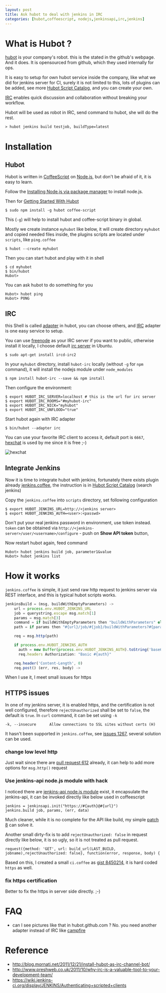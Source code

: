 ```yaml
---
layout: post
title: Ask hubot to deal with jenkins in IRC
categories: [hubot,coffeescript, nodejs,jenkinsapi,irc,jenkins]
---
```


# What is Hubot ? #
[hubot][Hubot] is your company's robot. this is the stated in the github's webpage. And it does. It is opensourced from github, which they used internally for ops.

It is easy to setup for own hubot service inside the company, like what we did for jenkins server for CI, surely it is not limited to this, lots of plugins can be added, see more [Hubot Script Catalog][hubot_catalog], and you can create your own.

[IRC](http://en.wikipedia.org/wiki/Internet_Relay_Chat) enables quick discussion and collaboration without breaking your workflow.

Hubot will be used as robot in IRC, send command to hubot, she will do the rest.

	> hubot jenkins build testjob, buildType=latest 

# Installation #

## Hubot ##
Hubot is written in [CoffeeScript](http://coffeescript.org/) on [Node.js](http://nodejs.org/), but don't be afraid of it, it is easy to learn.

Follow the [Installing Node.js via package manager](https://github.com/joyent/node/wiki/Installing-Node.js-via-package-manager) to install node.js.

Then for [Getting Started With Hubot](https://github.com/github/hubot/blob/master/docs/README.md)

	$ sudo npm install -g hubot coffee-script

This (`-g`) will help to install hubot and coffee-script binary in global.

Mostly we create instance `myhubot` like below, it will create directory `myhubot` and copied needed files inside, the plugins scripts are located under `scripts`, like `ping.coffee`

	$ hubot --create myhubot

Then you can start hubot and play with it in shell

    $ cd myhubot
	$ bin/hubot 
	Hubot> 

You can ask hubot to do something for you 

    Hubot> hubot ping
	Hubot> PONG

## IRC ##

this Shell is called [adapter](https://github.com/github/hubot/blob/master/docs/adapters.md) in hubot, you can choose others, and [IRC](https://github.com/nandub/hubot-irc) adapter is one easy service to setup.

You can use [freenode](http://freenode.net/) as your IRC server if you want to public, otherwise install it locally, I choose default [irc server](https://help.ubuntu.com/12.04/serverguide/irc-server.html) in Ubuntu.

	$ sudo apt-get install ircd-irc2

In your `myhubot` directory, install `hubot-irc` locally (without `-g` for `npm` command), it will install the nodejs module under `node_modules`

	$ npm install hubot-irc --save && npm install

Then configure the environment:

	$ export HUBOT_IRC_SERVER=localhost # this is the url for irc server
	$ export HUBOT_IRC_ROOMS="#myhubot-irc" 
	$ export HUBOT_IRC_NICK="myhubot" 
	$ export HUBOT_IRC_UNFLOOD="true" 

Start hubot again with IRC adapter 

	$ bin/hubot --adapter irc

You can use your favorite IRC client to access it, default port is `6667`, [hexchat](http://hexchat.github.io/) is used by me since it is free ;-)

![hexchat](http://hexchat.github.io/img/screenshot-windows.png)

## Integrate Jenkins ##

Now it is time to integrate hubot with jenkins, fortunately there exists plugin already [jenkins.coffee](https://github.com/github/hubot-scripts/blob/master/src/scripts/jenkins.coffee), the instruction is in [Hubot Script Catalog][hubot_catalog] (search jenkins)

Copy the `jenkins.coffee` into `scripts` directory, set following configuration

	$ export HUBOT_JENKINS_URL=http://<jenkins server>
	$ export HUBOT_JENKINS_AUTH=<user>:<passwd> 

Don't put your real jenkins password in environment, use token instead. `token` can be obtained via `http://<jenkins-server>/user/<username>/configure` - push on **Show API token** button, 

Now restart hubot again, feed command

	Hubot> hubot jenkins build job, parameter1&value
    Hubot> hubot jenkins list

# How it works #

`jenkins.coffee` is simple, it just send raw http request to jenkins server via REST interface, and this is typical hubot scripts works. 

```javascript
jenkinsBuild = (msg, buildWithEmptyParameters) ->
    url = process.env.HUBOT_JENKINS_URL
    job = querystring.escape msg.match[1]
    params = msg.match[3]
    command = if buildWithEmptyParameters then "buildWithParameters" else "build"
    path = if params then "#{url}/job/#{job}/buildWithParameters?#{params}" else "#{url}/job/#{job}/#{command}"

    req = msg.http(path)

    if process.env.HUBOT_JENKINS_AUTH
      auth = new Buffer(process.env.HUBOT_JENKINS_AUTH).toString('base64')
      req.headers Authorization: "Basic #{auth}"

    req.header('Content-Length', 0)
    req.post() (err, res, body) ->
```

When I use it, I meet small issues for https

## HTTPS issues ##

In one of my jenkins server, it is enabled https, and the certification is not well configured, therefore `rejectUnauthorized` shall be set to `false`, the default is `true`. In `curl` command, it can be set using `-k`

	-k, --insecure      Allow connections to SSL sites without certs (H)

It hasn't been supported in `jenkins.coffee`, see [issues 1267](https://github.com/github/hubot-scripts/issues/1267), several solution can be used.

### change low level http ###

Just wait since there are [pull request 612](https://github.com/github/hubot/pull/612) already, it can help to add more options for `msg.http()` request

### Use jenkins-api node.js module with hack ###

I noticed there are [jenkins-api node.js module](https://github.com/jansepar/node-jenkins-api) exist, it encapsulate the jenkins-api, it can be invoked directly like below used in coffeescript

	jenkins = jenkinsapi.init("https://#{auth}@#{url}")
	jenkins.build job, params, (err, data) 

Much cleaner, while it is no complete for the API like build, my simple [patch 8](https://github.com/jansepar/node-jenkins-api/pull/8) can solve it.

Another small dirty-fix is to add `rejectUnauthorized: false` in request directly like below, it is so ugly, so it is not treated as pull request.

	request({method: 'GET', url: build_url(LAST_BUILD, jobname),rejectUnauthorized: false}, function(error, response, body) {

Based on this, I created a small `ci.coffee` as [gist 8450214](https://gist.github.com/larrycai/8450214), it is hard coded `https` as well.

### fix https certification ###

Better to fix the https in server side directly. ;-)

# FAQ #
* can I see pictures like that in hubot.github.com ?
  No. you need another adapter instead of IRC like [campfire](https://github.com/github/hubot/blob/master/docs/adapters/campfire.md) 

# Reference #

* http://blog.mornati.net/2011/12/21/install-hubot-as-irc-channel-bot/ 
* http://www.preshweb.co.uk/2011/10/why-irc-is-a-valuable-tool-to-your-development-team/
* https://wiki.jenkins-ci.org/display/JENKINS/Authenticating+scripted+clients

[hubot]: http://hubot.github.com/
[hubot_catalog]: (http://hubot-script-catalog.herokuapp.com/)